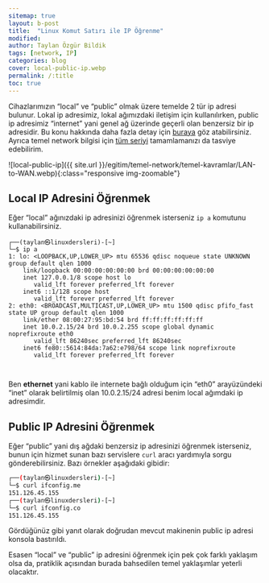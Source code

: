 ```yaml
---
sitemap: true
layout: b-post
title:  "Linux Komut Satırı ile IP Öğrenme"
modified:
author: Taylan Özgür Bildik
tags: [network, IP]
categories: blog 
cover: local-public-ip.webp
permalink: /:title
toc: true
---
```



Cihazlarımızın “local” ve “public” olmak üzere temelde 2 tür ip adresi bulunur. Lokal ip adresimiz, lokal ağımızdaki iletişim için kullanılırken, public ip adresimiz “internet” yani genel ağ üzerinde geçerli olan benzersiz bir ip adresidir. Bu konu hakkında daha fazla detay için [buraya](https://www.linuxdersleri.net/egitim/temel-network/temel-kavramlar/index.html#genel-ve-%C3%B6zel-ip-adresleri-hakk%C4%B1nda) göz atabilirsiniz. Ayrıca temel network bilgisi için [tüm seriyi](https://www.linuxdersleri.net/temel-network) tamamlamanızı da tasviye edebilirim.

![local-public-ip]({{ site.url }}/egitim/temel-network/temel-kavramlar/LAN-to-WAN.webp){:class="responsive img-zoomable"}

## Local IP Adresini Öğrenmek

Eğer “local” ağınızdaki ip adresinizi öğrenmek isterseniz `ip a` komutunu kullanabilirsiniz.

<div class="language-bash highlighter-rouge"><div class="highlight"><pre class="highlight"><code>┌──<span class="o">(</span>taylan㉿linuxdersleri<span class="o">)</span>-[~]
└─<span class="nv">$ </span>ip a
1: lo: &lt;LOOPBACK,UP,LOWER_UP&gt; mtu 65536 qdisc noqueue state UNKNOWN group default qlen 1000
    <span class="nb">link</span>/loopback 00:00:00:00:00:00 brd 00:00:00:00:00:00
    inet 127.0.0.1/8 scope host lo
       valid_lft forever preferred_lft forever
    inet6 ::1/128 scope host 
       valid_lft forever preferred_lft forever
2: <span class="mavi">eth0</span>: &lt;BROADCAST,MULTICAST,UP,LOWER_UP&gt; mtu 1500 qdisc pfifo_fast state UP group default qlen 1000
    <span class="nb">link</span>/ether 08:00:27:95:bd:54 brd ff:ff:ff:ff:ff:ff
    <span class="mavi">inet 10.0.2.15/24</span> brd 10.0.2.255 scope global dynamic noprefixroute eth0
       valid_lft 86240sec preferred_lft 86240sec
    inet6 fe80::5614:84da:7a62:e798/64 scope <span class="nb">link </span>noprefixroute 
       valid_lft forever preferred_lft forever

</code></pre></div></div>

Ben **ethernet** yani kablo ile internete bağlı olduğum için “<span class="mavi">eth0</span>” arayüzündeki “<span class="mavi">inet</span>” olarak belirtilmiş olan <span class="mavi">10.0.2.15/24</span> adresi benim local ağımdaki ip adresimdir.

## Public IP Adresini Öğrenmek

Eğer “public” yani dış ağdaki benzersiz ip adresinizi öğrenmek isterseniz, bunun için hizmet sunan bazı servislere `curl` aracı yardımıyla sorgu gönderebilirsiniz. Bazı örnekler aşağıdaki gibidir:

```bash
┌──(taylan㉿linuxdersleri)-[~]
└─$ curl ifconfig.me
151.126.45.155
┌──(taylan㉿linuxdersleri)-[~]
└─$ curl ifconfig.co
151.126.45.155

```

Gördüğünüz gibi yanıt olarak doğrudan mevcut makinenin public ip adresi konsola bastırıldı.

Esasen “local” ve “public” ip adresini öğrenmek için pek çok farklı yaklaşım olsa da, pratiklik açısından burada bahsedilen temel yaklaşımlar yeterli olacaktır.
